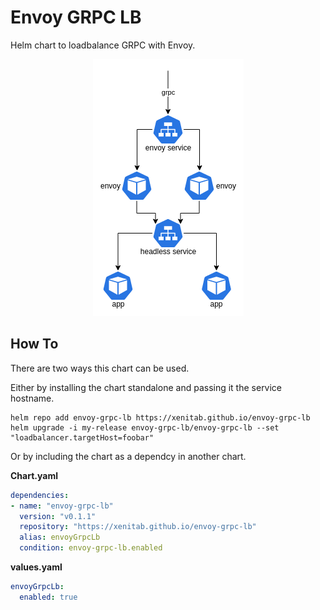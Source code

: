 # Envoy GRPC LB
Helm chart to loadbalance GRPC with Envoy.

<p align="center">
  <img src="./assets/architecture.png">
</p>

## How To
There are two ways this chart can be used.

Either by installing the chart standalone and passing it the service hostname.
```shell
helm repo add envoy-grpc-lb https://xenitab.github.io/envoy-grpc-lb
helm upgrade -i my-release envoy-grpc-lb/envoy-grpc-lb --set "loadbalancer.targetHost=foobar"
```

Or by including the chart as a dependcy in another chart.

**Chart.yaml**
```yaml
dependencies:
- name: "envoy-grpc-lb"
  version: "v0.1.1"
  repository: "https://xenitab.github.io/envoy-grpc-lb"
  alias: envoyGrpcLb
  condition: envoy-grpc-lb.enabled
```

**values.yaml**
```yaml
envoyGrpcLb:
  enabled: true
```
